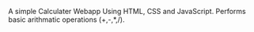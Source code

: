 A simple Calculater Webapp Using HTML, CSS and JavaScript. Performs basic arithmatic operations (+,-,*,/). 
